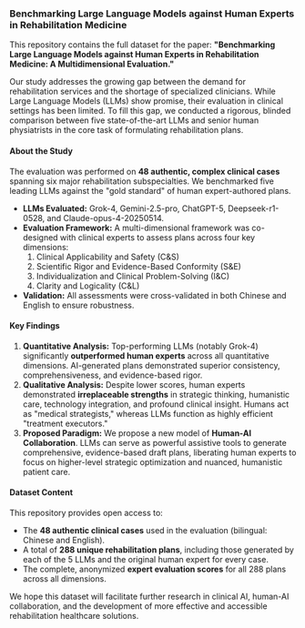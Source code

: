 ### Benchmarking Large Language Models against Human Experts in Rehabilitation Medicine

This repository contains the full dataset for the paper: **"Benchmarking Large Language Models against Human Experts in Rehabilitation Medicine: A Multidimensional Evaluation."**

Our study addresses the growing gap between the demand for rehabilitation services and the shortage of specialized clinicians. While Large Language Models (LLMs) show promise, their evaluation in clinical settings has been limited. To fill this gap, we conducted a rigorous, blinded comparison between five state-of-the-art LLMs and senior human physiatrists in the core task of formulating rehabilitation plans.

#### About the Study

The evaluation was performed on **48 authentic, complex clinical cases** spanning six major rehabilitation subspecialties. We benchmarked five leading LLMs against the "gold standard" of human expert-authored plans.

- **LLMs Evaluated:** Grok-4, Gemini-2.5-pro, ChatGPT-5, Deepseek-r1-0528, and Claude-opus-4-20250514.
- **Evaluation Framework:** A multi-dimensional framework was co-designed with clinical experts to assess plans across four key dimensions:
    1.  Clinical Applicability and Safety (C&S)
    2.  Scientific Rigor and Evidence-Based Conformity (S&E)
    3.  Individualization and Clinical Problem-Solving (I&C)
    4.  Clarity and Logicality (C&L)
- **Validation:** All assessments were cross-validated in both Chinese and English to ensure robustness.

#### Key Findings

1.  **Quantitative Analysis:** Top-performing LLMs (notably Grok-4) significantly **outperformed human experts** across all quantitative dimensions. AI-generated plans demonstrated superior consistency, comprehensiveness, and evidence-based rigor.
2.  **Qualitative Analysis:** Despite lower scores, human experts demonstrated **irreplaceable strengths** in strategic thinking, humanistic care, technology integration, and profound clinical insight. Humans act as "medical strategists," whereas LLMs function as highly efficient "treatment executors."
3.  **Proposed Paradigm:** We propose a new model of **Human-AI Collaboration**. LLMs can serve as powerful assistive tools to generate comprehensive, evidence-based draft plans, liberating human experts to focus on higher-level strategic optimization and nuanced, humanistic patient care.

#### Dataset Content

This repository provides open access to:

- The **48 authentic clinical cases** used in the evaluation (bilingual: Chinese and English).
- A total of **288 unique rehabilitation plans**, including those generated by each of the 5 LLMs and the original human expert for every case.
- The complete, anonymized **expert evaluation scores** for all 288 plans across all dimensions.

We hope this dataset will facilitate further research in clinical AI, human-AI collaboration, and the development of more effective and accessible rehabilitation healthcare solutions.
